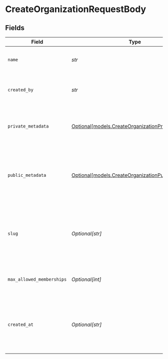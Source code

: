 # CreateOrganizationRequestBody


## Fields

| Field                                                                                                                                  | Type                                                                                                                                   | Required                                                                                                                               | Description                                                                                                                            | Example                                                                                                                                |
| -------------------------------------------------------------------------------------------------------------------------------------- | -------------------------------------------------------------------------------------------------------------------------------------- | -------------------------------------------------------------------------------------------------------------------------------------- | -------------------------------------------------------------------------------------------------------------------------------------- | -------------------------------------------------------------------------------------------------------------------------------------- |
| `name`                                                                                                                                 | *str*                                                                                                                                  | :heavy_check_mark:                                                                                                                     | The name of the new organization.<br/>May not contain URLs or HTML.                                                                    | NewOrg                                                                                                                                 |
| `created_by`                                                                                                                           | *str*                                                                                                                                  | :heavy_check_mark:                                                                                                                     | The ID of the User who will become the administrator for the new organization                                                          | user_123                                                                                                                               |
| `private_metadata`                                                                                                                     | [Optional[models.CreateOrganizationPrivateMetadata]](../models/createorganizationprivatemetadata.md)                                   | :heavy_minus_sign:                                                                                                                     | Metadata saved on the organization, accessible only from the Backend API                                                               | {<br/>"internal_code": "ABC123"<br/>}                                                                                                  |
| `public_metadata`                                                                                                                      | [Optional[models.CreateOrganizationPublicMetadata]](../models/createorganizationpublicmetadata.md)                                     | :heavy_minus_sign:                                                                                                                     | Metadata saved on the organization, read-only from the Frontend API and fully accessible (read/write) from the Backend API             | {<br/>"public_event": "Annual Summit"<br/>}                                                                                            |
| `slug`                                                                                                                                 | *Optional[str]*                                                                                                                        | :heavy_minus_sign:                                                                                                                     | A slug for the new organization.<br/>Can contain only lowercase alphanumeric characters and the dash "-".<br/>Must be unique for the instance. | neworg                                                                                                                                 |
| `max_allowed_memberships`                                                                                                              | *Optional[int]*                                                                                                                        | :heavy_minus_sign:                                                                                                                     | The maximum number of memberships allowed for this organization                                                                        | 100                                                                                                                                    |
| `created_at`                                                                                                                           | *Optional[str]*                                                                                                                        | :heavy_minus_sign:                                                                                                                     | A custom date/time denoting _when_ the organization was created, specified in RFC3339 format (e.g. `2012-10-20T07:15:20.902Z`).        |                                                                                                                                        |